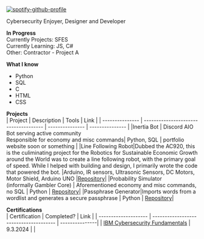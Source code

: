 
[![spotify-github-profile](https://spotify-github-profile.kittinanx.com/api/view?uid=31qr5plncm2v3ncdynjrdjqhp2vu&cover_image=true&theme=natemoo-re&show_offline=true&background_color=121212&interchange=false&bar_color=53b14f&bar_color_cover=false)](https://spotify-github-profile.kittinanx.com/api/view?uid=31qr5plncm2v3ncdynjrdjqhp2vu&redirect=true)

Cybersecurity Enjoyer, Designer and Developer

**In Progress**<br>
Currently Projects: SFES
<br/>
Currently Learning: JS, C#
<br/>
Other:
Contractor - Project A

**What I know**<br>
- Python
- SQL
- C
- HTML
- CSS

**Projects**<br>
|     Project     |                 Description                |     Tools       |      Link       |
| --------------- | ------------------------------------- | --------------- | --------------- |
|Inertia Bot | Discord AIO Bot serving active community<br>Responsible for economy and misc commands| Python, SQL | portfolio website soon or something | 
|Line Following Robot|Dubbed the AC920, this is the culiminating project for the Robotics for Sustainable Economic Growth around the World was to create a line following robot, with the primary goal of speed. While I helped with building and design, I primarily wrote the code that powered the bot. |Arduino, IR sensors, Ultrasonic Sensors, DC Motors, Motor Shield, Arduino UNO |[Repository](https://github.com/Cubxfy/line-following-bot)|
|Probability Simulator<br />(informally Gambler Core) | Aforementioned economy and misc commands, no SQL | Python | [Repository](https://github.com/Cubxfy/Probability-Simulator)|
|Passphrase Generator|Imports words from a wordlist and generates a secure passphrase | Python | [Repository](https://github.com/Cubxfy/Passphrase-Generator)|



**Certifications**<br>
|     Certification     |               Completed?               |     Link       |
| --------------------  | -------------------------------------- | ---------------| 
| [IBM Cybersecurity Fundamentals](https://www.ibm.com/training/badge/cybersecurity-fundamentals)   |               9.3.2024         |            | 

